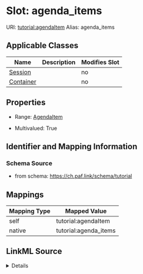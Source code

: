 

# Slot: agenda_items 



URI: [tutorial:agendaItem](https://ch.paf.link/schema/tutorial/agendaItem)
Alias: agenda_items

<!-- no inheritance hierarchy -->





## Applicable Classes

| Name | Description | Modifies Slot |
| --- | --- | --- |
| [Session](Session.md) |  |  no  |
| [Container](Container.md) |  |  no  |







## Properties

* Range: [AgendaItem](AgendaItem.md)

* Multivalued: True





## Identifier and Mapping Information







### Schema Source


* from schema: https://ch.paf.link/schema/tutorial




## Mappings

| Mapping Type | Mapped Value |
| ---  | ---  |
| self | tutorial:agendaItem |
| native | tutorial:agenda_items |




## LinkML Source

<details>
```yaml
name: agenda_items
from_schema: https://ch.paf.link/schema/tutorial
rank: 1000
slot_uri: tutorial:agendaItem
alias: agenda_items
domain_of:
- Session
- Container
range: AgendaItem
multivalued: true
inlined: true
inlined_as_list: true

```
</details>